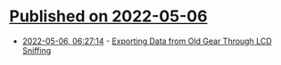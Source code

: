 # [Published on 2022-05-06](index.md)

* [2022-05-06, 06:27:14](https://news.ycombinator.com/item?id=31281937) - [Exporting Data from Old Gear Through LCD Sniffing](https://hackaday.com/2022/05/05/exporting-data-from-old-gear-through-lcd-sniffing/)
